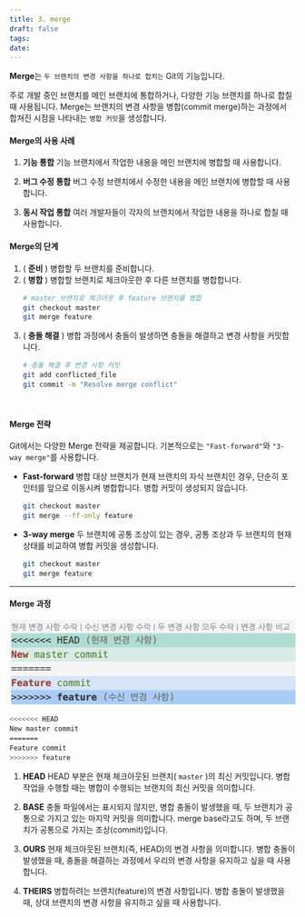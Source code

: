 ```yaml
---
title: 3. merge
draft: false
tags: 
date:
---
```


**Merge**는 `두 브랜치의 변경 사항을 하나로 합치는` Git의 기능입니다.

주로 개발 중인 브랜치를 메인 브랜치에 통합하거나, 다양한 기능 브랜치를 하나로 합칠 때 사용됩니다. Merge는 브랜치의 변경 사항을 병합(commit merge)하는 과정에서 합쳐진 시점을 나타내는 `병합 커밋`을 생성합니다.
<br>

#### Merge의 사용 사례

1. **기능 통합**
    기능 브랜치에서 작업한 내용을 메인 브랜치에 병합할 때 사용합니다.
    <br>    

2. **버그 수정 통합**
    버그 수정 브랜치에서 수정한 내용을 메인 브랜치에 병합할 때 사용합니다.
    <br>

3. **동시 작업 통합**
    여러 개발자들이 각자의 브랜치에서 작업한 내용을 하나로 합칠 때 사용합니다.
    <br>

#### Merge의 단계

1. ( **준비** ) 병합할 두 브랜치를 준비합니다.
2. ( **병합** ) 병합할 브랜치로 체크아웃한 후 다른 브랜치를 병합합니다.
    ```bash
    # master 브랜치로 체크아웃 후 feature 브랜치를 병합
    git checkout master
    git merge feature
    ```
3. ( **충돌 해결** ) 병합 과정에서 충돌이 발생하면 충돌을 해결하고 변경 사항을 커밋합니다.
    ```bash
    # 충돌 해결 후 변경 사항 커밋
    git add conflicted_file
    git commit -m "Resolve merge conflict"
    ```
    <br>

#### Merge 전략

Git에서는 다양한 Merge 전략을 제공합니다. 기본적으로는 `"Fast-forward"`와 `"3-way merge"`를 사용합니다.

- **Fast-forward**
    병합 대상 브랜치가 현재 브랜치의 자식 브랜치인 경우, 단순히 포인터를 앞으로 이동시켜 병합합니다. 병합 커밋이 생성되지 않습니다.
    ```bash
    git checkout master
    git merge --ff-only feature
    ```

- **3-way merge**
    두 브랜치에 공통 조상이 있는 경우, 공통 조상과 두 브랜치의 현재 상태를 비교하여 병합 커밋을 생성합니다.
    ```bash
    git checkout master
    git merge feature
    ```

---
#### Merge 과정

![이미지](media/image.png)
```bash
<<<<<<< HEAD
New master commit
=======
Feature commit
>>>>>>> feature
```


1. **HEAD**
    HEAD 부분은 현재 체크아웃된 브랜치( `master` )의 최신 커밋입니다.
    병합 작업을 수행할 때는 병합이 수행되는 브랜치의 최신 커밋을 의미합니다.
    <br>

2. **BASE**
    충돌 파일에서는 표시되지 않지만, 병합 충돌이 발생했을 때, 두 브랜치가 공통으로 가지고 있는 마지막 커밋을 의미합니다. merge base라고도 하며, 두 브랜치가 공통으로 가지는 조상(commit)입니다.
    <br>

3. **OURS**
    현재 체크아웃된 브랜치(즉, HEAD)의 변경 사항을 의미합니다. 병합 충돌이 발생했을 때, 충돌을 해결하는 과정에서 우리의 변경 사항을 유지하고 싶을 때 사용합니다.
    <br>

4. **THEIRS**
    병합하려는 브랜치(feature)의 변경 사항입니다.
    병합 충돌이 발생했을 때, 상대 브랜치의 변경 사항을 유지하고 싶을 때 사용합니다.
    <br>

